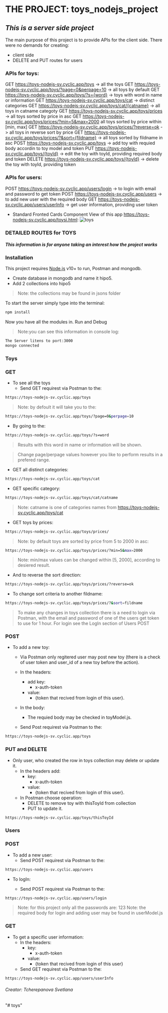 # __THE PROJECT: toys_nodejs_project__

## *This is a server side project*

The main purpose of this project is to provide APIs for the client side.
There were no demands for creating:

* client side
* DELETE and PUT routes for users 

### __APIs for toys:__

GET https://toys-nodejs-sv.cyclic.app/toys -> all the toys
GET https://toys-nodejs-sv.cyclic.app/toys/?page=0&perpage=10 -> all toys by default
GET https://toys-nodejs-sv.cyclic.app/toys/?s={word} -> toys with word in name or information
GET https://toys-nodejs-sv.cyclic.app/toys/cat -> distinct categories
GET https://toys-nodejs-sv.cyclic.app/toys/cat/{catname} -> all toys in catname categoty
GET https://toys-nodejs-sv.cyclic.app/toys/prices -> all toys sorted by price in asc
GET https://toys-nodejs-sv.cyclic.app/toys/prices/?min=5&max=2000 all toys sorted by price within [min, max]
GET https://toys-nodejs-sv.cyclic.app/toys/prices/?reverse=ok -> all toys in reverse sort by price
GET https://toys-nodejs-sv.cyclic.app/toys/prices/?&sort={fildname} -> all toys sorted by fildname in asc
POST https://toys-nodejs-sv.cyclic.app/toys -> add toy with requied body accordin to toy model and token
PUT https://toys-nodejs-sv.cyclic.app/toys/{toyId} -> edit the toy with toyId, providing required body and token
DELETE https://toys-nodejs-sv.cyclic.app/toys/{toyId} -> delete the toy with toyId, providing token

### __APIs for users:__

POST https://toys-nodejs-sv.cyclic.app/users/login -> to login with email and password to get token
POST https://toys-nodejs-sv.cyclic.app/users -> to add new user with the required body
GET https://toys-nodejs-sv.cyclic.app/users/userInfo -> get user information, providing user token



* Standard Fronted Cards Component View of this app https://toys-nodejs-sv.cyclic.app/toysi.html:
![toys](https://toys-nodejs-sv.cyclic.app/iconic.png)

### __DETAILED ROUTES for TOYS__

#### *This information is for anyone taking an interest how the project works*

### __Installation__

This project requires [Node.js](https://nodejs.org/) v10+ to run, Postman and mongodb.

* Create database in mongodb and name it hipo5.
* Add 2 collections into hipo5

> Note: the collections may be found in jsons folder

To start the server simply type into the terminal:

```sh
npm install
```

Now you have all the modules in.
Run and Debug

> Note:you can see this information in console log:

```sh
The Server litens to port:3000
mongo connected
```

### __Toys__

### GET

* To see all the toys
  * Send GET requirest via Postman to the:

```sh
https://toys-nodejs-sv.cyclic.app/toys
```

> Note: by defoult it will take you to the:

```sh
https://toys-nodejs-sv.cyclic.app/toys/?page=0&perpage=10
```

* By going to the:

```sh
https://toys-nodejs-sv.cyclic.app/toys/?s=word
```

> Results with this word in name or information will be shown.

> Change page/perpage values however you like to perform results in a prefered range.

* GET all distinct categories:

```sh
https://toys-nodejs-sv.cyclic.app/toys/cat
```

* GET specific category:

```sh
https://toys-nodejs-sv.cyclic.app/toys/cat/catname
```

> Note: catname is one of categories names from https://toys-nodejs-sv.cyclic.app/toys/cat
 
* GET toys by prices:
 
```sh
https://toys-nodejs-sv.cyclic.app/toys/prices/
```

> Note: by default toys are sorted by price from 5 to 2000 in asc:

```sh
https://toys-nodejs-sv.cyclic.app/toys/prices/?min=5&max=2000
```
> Note: min/max values can be changed within [5, 2000], according to desiered result.

* And to reverse the sort direction:

```sh
https://toys-nodejs-sv.cyclic.app/toys/prices/?reverse=ok
```

* To change sort criteria to another fildname:

```sh
https://toys-nodejs-sv.cyclic.app/toys/prices/?&sort=fildname
```

> To make any changes in toys collection there is a need to login via Postman, with the email and password of one of the users get token to use for 1 hour.
> For login see the LogIn section of Users POST

### POST

* To add a new toy:

  * Via Postman only regitered user may post new toy (there is a check of user token and user_id of a new toy before the action).

  * In the headers:
    * add key:
      * x-auth-token
    * value:
      * {token that recived from login of this user}. 
  * In the body:
     * The requied body may be checked in toyModel.js.

  * Send Post requirest via Postman to the:

```sh
https://toys-nodejs-sv.cyclic.app/toys
```

### PUT and DELETE

* Only user, who created the row in toys collection may delete or update it. 
  * In the headers add:
    * key:
      * x-auth-token
    * value:
      * {token that recived from login of this user}.
  * In Postman choose operation:
    * DELETE to remove toy with thisToyId from collection
    * PUT to update it.

```sh
https://toys-nodejs-sv.cyclic.app/toys/thisToyId
```

### __Users__

### POST

* To add a new user:
  * Send POST requirest via Postman to the:

```sh
https://toys-nodejs-sv.cyclic.app/users
```

* To logIn:

  * Send POST requirest via Postman to the:

```sh
https://toys-nodejs-sv.cyclic.app/users/login
```

> Note: for this project only all the passwords are: 123
> Note: the required body for login and adding user may be found in userModel.js

### GET

* To get a specific user information:
  * In the headers:
    * key:
      * x-auth-token
    * value:
      * {token that recived from login of this user}
  * Send GET requirest via Postman to the:

```sh
https://toys-nodejs-sv.cyclic.app/users/userInfo
```

###### Creator: Tcherepanova Svetlana



"# toys" 
